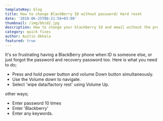 ```yaml
---
templateKey: blog
title: How to change BlackBerry ID without password/ Hard reset
date: '2018-06-25T08:21:56+03:00'
thumbnail: /img/bbid2.jpg
description: How to change your blackberry Id and email without the previous password.
category: quick fixes
author: Austin Okhala
featured: true
---
```

It's so frustrating having a BlackBerry phone when ID is someone else, or just forgot the password and recovery password too. Here is what you need to do;

* Press and hold power button and volume Down button simultaneously.
* Use the Volume down to navigate.
* Select 'wipe data/factory rest' using Volume Up.

other ways;

* Enter password 10 times
* Enter 'Blackberry'
* Enter any keywords.
